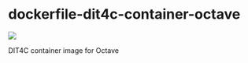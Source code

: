 # dockerfile-dit4c-container-octave

[![](https://badge.imagelayers.io/dit4c/dit4c-container-octave:latest.svg)](https://imagelayers.io/?images=dit4c/dit4c-container-octave:latest)

DIT4C container image for Octave
